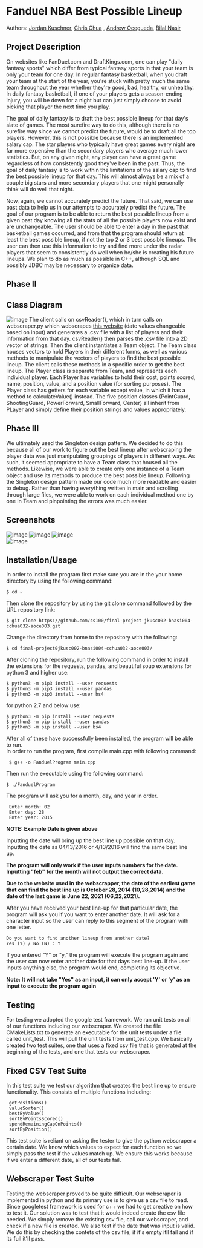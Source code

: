 
# Fanduel NBA Best Possible Lineup
 > 
 
  Authors: [Jordan Kuschner](https://github.com/marinersjk00),  [Chris Chua](https://github.com/cchua00) , [Andrew Ocegueda](https://github.com/xTh3Unkn0wnx), [Bilal Nasir](https://github.com/noshotbigjuicersbilal151)
 

 



## Project Description


On websites like FanDuel.com and DraftKings.com, one can play "daily fantasy sports" which differ from typical fantasy sports in that your team is only your team for one day. In regular fantasy basketball, when you draft your team at the start of the year, you're stuck with pretty much the same team throughout the year whether they're good, bad, healthy, or unhealthy. In daily fantasy basketball, if one of your players gets a season-ending injury, you will be down for a night but can just simply choose to avoid picking that player the next time you play.

The goal of daily fantasy is to draft the best possible lineup for that day's slate of games. The most surefire way to do this, although there is no surefire way since we cannot predict the future, would be to draft all the top players. However, this is not possible because there is an implemented salary cap. The star players who typically have great games every night are far more expensive than the secondary players who average much lower statistics. But, on any given night, any player can have a great game regardless of how consistently good they've been in the past. Thus, the goal of daily fantasy is to work within the limitations of the salary cap to find the best possible lineup for that day. This will almost always be a mix of a couple big stars and more secondary players that one might personally think will do well that night.

Now, again, we cannot accurately predict the future. That said, we can use past data to help us in our attempts to accurately predict the future. The goal of our program is to be able to return the best possible lineup from a given past day knowing all the stats of all the possible players now exist and are unchangeable. The user should be able to enter a day in the past that basketball games occurred, and from that the program should return at least the best possible lineup, if not the top 2 or 3 best possible lineups. The user can then use this information to try and find more under the radar players that seem to consistently do well when he/she is creating his future lineups. We plan to do as much as possible in C++, although SQL and possibly JDBC may be necessary to organize data.

  ## Phase II

## Class Diagram
![image](https://github.com/cs100/final-project-jkusc002-bnasi004-cchua032-aoce003/blob/a7e4bae0d7e328749fb3792b512f8fae37c6bc58/UML%20Diagram.png)
 The client calls on csvReader(), which in turn calls on webscraper.py which webscrapes [this website](http://rotoguru1.com/cgi-bin/hyday.pl?game=fd&mon=2&day=22&year=2021&scsv=) (date values changeable based on input) and generates a .csv file with a list of players and their information from that day. csvReader() then parses the .csv file into a 2D vector of strings. Then the client instantiates a Team object. The Team class houses vectors to hold Players in their different forms, as well as various methods to manipulate the vectors of players to find the best possible lineup. The client calls these methods in a specific order to get the best lineup. The Player class is separate from Team, and represents each individual player. Each Player has variables to hold their cost, points scored, name, position, value, and a position value (for sorting purposes). The Player class has getters for each variable except value, in which it has a method to calculateValue() instead. The five position classes (PointGuard, ShootingGuard, PowerForward, SmallForward, Center) all inherit from PLayer and simply define their position strings and values appropriately.
 
 ## Phase III
We ultimately used the Singleton design pattern. We decided to do this because all of our work to figure out the best lineup after webscraping the player data was just manipulating groupings of players in different ways. As such, it seemed appropriate to have a Team class that housed all the methods. Likewise, we were able to create only one instance of a Team object and use its methods to produce the best possible lineup. Following the Singleton design pattern made our code much more readable and easier to debug. Rather than having everything written in main and scrolling through large files, we were able to work on each individual method one by one in Team and pinpointing the errors was much easier. 

 
 
 ## Screenshots
 ![image](https://github.com/cs100/final-project-jkusc002-bnasi004-cchua032-aoce003/blob/7817f44d513d62728e6639029c085bd51b58ed6a/output1.png)
 ![image](https://github.com/cs100/final-project-jkusc002-bnasi004-cchua032-aoce003/blob/a7e4bae0d7e328749fb3792b512f8fae37c6bc58/output2.png)
 ![image](https://github.com/cs100/final-project-jkusc002-bnasi004-cchua032-aoce003/blob/a7e4bae0d7e328749fb3792b512f8fae37c6bc58/output3.png)  
 ![image](https://github.com/cs100/final-project-jkusc002-bnasi004-cchua032-aoce003/blob/a7e4bae0d7e328749fb3792b512f8fae37c6bc58/output4.png)
 ## Installation/Usage 
 In order to install the program first make sure you are in the your home directory by using the following command:
   ```
   $ cd ~ 
   ```
   Then clone the repository by using the git clone command followed by the URL repository link:
   ```
   $ git clone https://github.com/cs100/final-project-jkusc002-bnasi004-cchua032-aoce003.git
   ```
   Change the directory from home to the repository with the following: 
   ``` 
   $ cd final-project0jkusc002-bnasi004-cchua032-aoce003/ 
   ```
   After cloning the repository, run the following command in order to install the extensions for the requests, pandas, and beautiful soup extensions for python 3 and higher use: 
   ```
   $ python3 -m pip3 install --user requests
   $ python3 -m pip3 install --user pandas
   $ python3 -m pip3 install --user bs4
   ```
   for python 2.7 and below use:
   ``` 
   $ python3 -m pip install --user requests
   $ python3 -m pip install --user pandas
   $ python3 -m pip install --user bs4
   ```
  After all of these have successfully been installed, the program will be able to run.   
  In order to run the program, first compile main.cpp with following command:   
  ```
   $ g++ -o FanduelProgram main.cpp 
   ```
    
  Then run the executable using the following command: 
   ``` 
   $ ./FanduelProgram
   ```
   The program will ask you for a month, day, and year in order.
  ```  
   Enter month: 02
   Enter day: 28 
   Enter year: 2015 
  ``` 
  **NOTE: Example Date is given above**
  
  Inputting the date will bring up the best line up possible on that day.  
  Inputting the date as 04/13/2016 or 4/13/2016 will find the same best line up.  
  
  **The program will only work if the user inputs numbers for the date.**   
  **Inputting "feb" for the month will not output the correct data.**  
  
  __Due to the website used in the webscrapper, the date of the earliest game that can find the best line up is October 28, 2014 (10,28,2014) and the date of the last game is     June 22, 2021 (06,22,2021).__
  
  After you have received your best line-up for that particular date, the program will ask you if you want to enter another date. It will ask for a character input so the user can reply to this segment of the program with one letter.
  ```
  Do you want to find another lineup from another date?
  Yes (Y) / No (N) : Y
  ```
  If you entered "Y" or "y," the program will execute the program again and the user can now enter another date for that days best line-up. If the user inputs anything else, the program would end, completing its objective. 
  
  **Note: It will not take "Yes" as an input, it can only accept 'Y' or 'y' as an input to execute the program again**
  
  ## Testing
  For testing we adopted the google test framework. We ran unit tests on all of our functions including our webscraper. We created the file CMakeLists.txt to generate an executable for the unit tests under a file called unit_test. This will pull the unit tests from unit_test.cpp. 
  We basically created two test suites, one that uses a fixed csv file that is generated at the beginning of the tests, and one that tests our webscraper. 
  
  ## Fixed CSV Test Suite
  In this test suite we test our algorithm that creates the best line up to ensure functionality. This consists of multiple functions including: 
  ```
   getPositions()
   valueSorter()
   bestByValue()
   sortByPointsScored()
   spendRemainingCapOnPoints()
   sortByPosition()
  ``` 
  This test suite is reliant on asking the tester to give the python webscraper a certain date. We know which values to expect for each function so we simply pass the test if the values match up. We ensure this works because if we enter a different date, all of our tests fail. 
  
  ## Webscraper Test Suite
  Testing the webscraper proved to be quite difficult. Our webscraper is implemented in python and its primary use is to give us a csv file to read. Since googletest framework is used for c++ we had to get creative on how to test it. Our solution was to test that it would indeed create the csv file needed. We simply remove the existing csv file, call our webscraper, and check if a new file is created. We also test if the date that was input is valid. We do this by checking the contets of the csv file, if it's empty itll fail and if its full it'll pass.

 
